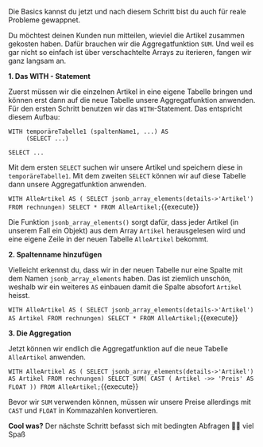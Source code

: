 Die Basics kannst du jetzt und nach diesem Schritt bist du auch für reale Probleme gewappnet.

Du möchtest deinen Kunden nun mitteilen, wieviel die Artikel zusammen gekosten haben.
Dafür brauchen wir die Aggregatfunktion `SUM`. Und weil es gar nicht so einfach ist über verschachtelte Arrays zu iterieren, fangen wir ganz langsam an.

__1. Das WITH - Statement__

Zuerst müssen wir die einzelnen Artikel in eine eigene Tabelle bringen und können erst dann auf die neue Tabelle unsere Aggregatfunktion anwenden.
Für den ersten Schritt benutzen wir das `WITH`-Statement. Das entspricht diesem Aufbau:
```
WITH temporäreTabelle1 (spaltenName1, ...) AS
     (SELECT ...)
     
SELECT ...
```
Mit dem ersten `SELECT` suchen wir unsere Artikel und speichern diese in `temporäreTabelle1`. Mit dem zweiten `SELECT` können wir auf diese Tabelle dann unsere Aggregatfunktion anwenden.

`WITH AlleArtikel AS ( SELECT jsonb_array_elements(details->'Artikel') FROM rechnungen)
SELECT * FROM AlleArtikel;`{{execute}}

Die Funktion `jsonb_array_elements()` sorgt dafür, dass jeder Artikel (in unserem Fall ein Objekt) aus dem Array `Artikel` herausgelesen wird und eine eigene Zeile in der neuen Tabelle `AlleArtikel` bekommt.  

__2. Spaltenname hinzufügen__

Vielleicht erkennst du, dass wir in der neuen Tabelle nur eine Spalte mit dem Namen `jsonb_array_elements` haben. Das ist ziemlich unschön, weshalb wir ein weiteres `AS` einbauen damit die Spalte absofort `Artikel` heisst.

`WITH AlleArtikel AS ( SELECT jsonb_array_elements(details->'Artikel') AS Artikel FROM rechnungen)
SELECT * FROM AlleArtikel;`{{execute}}

__3. Die Aggregation__

Jetzt können wir endlich die Aggregatfunktion auf die neue Tabelle `AlleArtikel` anwenden.

`WITH AlleArtikel AS ( SELECT jsonb_array_elements(details->'Artikel') AS Artikel FROM rechnungen)
SELECT SUM( CAST ( Artikel ->> 'Preis' AS FLOAT )) FROM AlleArtikel;`{{execute}}

Bevor wir `SUM` verwenden können, müssen wir unsere Preise allerdings mit `CAST` und `FLOAT` in Kommazahlen konvertieren.

__Cool was?__
Der nächste Schritt befasst sich mit bedingten Abfragen 👨‍🏫
viel Spaß
